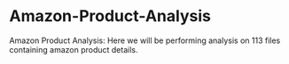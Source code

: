 # Amazon-Product-Analysis
Amazon Product Analysis:  Here we will be performing analysis on 113 files containing amazon product details.
